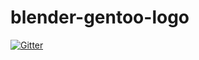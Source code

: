 # blender-gentoo-logo

[![Gitter](https://badges.gitter.im/Join%20Chat.svg)](https://gitter.im/gentoo/blender-gentoo-logo?utm_source=badge&utm_medium=badge&utm_campaign=pr-badge&utm_content=badge)